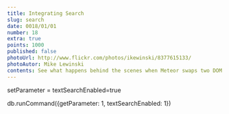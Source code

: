 ```yaml
---
title: Integrating Search
slug: search
date: 0018/01/01
number: 18
extra: true
points: 1000
published: false
photoUrl: http://www.flickr.com/photos/ikewinski/8377615133/
photoAutor: Mike Lewinski
contents: See what happens behind the scenes when Meteor swaps two DOM elements.|Learn how to animate the reordering of posts.|Learn how to animate the insertion of new posts.
---
```


setParameter = textSearchEnabled=true

db.runCommand({getParameter: 1, textSearchEnabled: 1})
